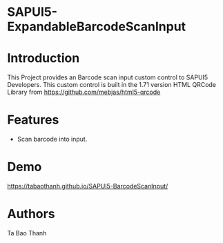 # SAPUI5-ExpandableBarcodeScanInput
# Introduction
This Project provides an Barcode scan input custom control to SAPUI5 Developers. This custom control is built in the 1.71 version
HTML QRCode Library from https://github.com/mebjas/html5-qrcode 
# Features
- Scan barcode into input.
# Demo
https://tabaothanh.github.io/SAPUI5-BarcodeScanInput/
# Authors
Ta Bao Thanh
